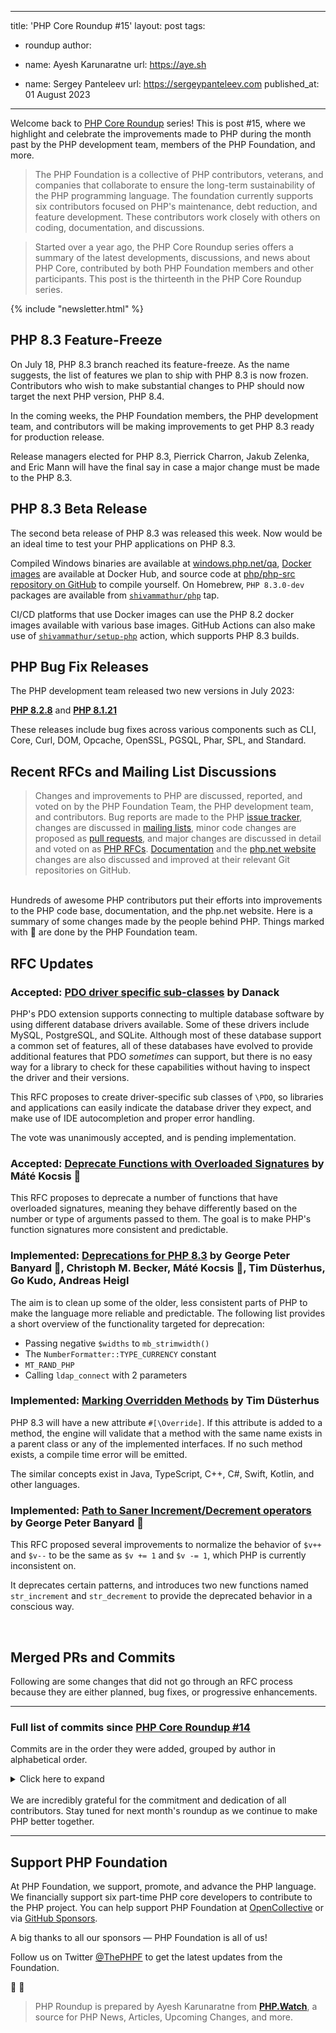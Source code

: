 
---
title: 'PHP Core Roundup #15'
layout: post
tags:
  - roundup
author:
  - name: Ayesh Karunaratne
    url: https://aye.sh
  
  - name: Sergey Panteleev
    url: https://sergeypanteleev.com
published_at: 01 August 2023

---

Welcome back to [PHP Core Roundup](/blog/tag/roundup/) series! This is post #15, where we highlight and celebrate the improvements made to PHP during the month past by the PHP development team, members of the PHP Foundation, and more.

> The PHP Foundation is a collective of PHP contributors, veterans, and companies that collaborate to ensure the long-term sustainability of the PHP programming language. The foundation currently supports six contributors focused on PHP's maintenance, debt reduction, and feature development. These contributors work closely with others on coding, documentation, and discussions.

> Started over a year ago, the PHP Core Roundup series offers a summary of the latest developments, discussions, and news about PHP Core, contributed by both PHP Foundation members and other participants. This post is the thirteenth in the PHP Core Roundup series.

{% include "newsletter.html" %}

## PHP 8.3 Feature-Freeze

On July 18, PHP 8.3 branch reached its feature-freeze. As the name suggests, the list of features we plan to ship with PHP 8.3 is now frozen. Contributors who wish to make substantial changes to PHP should now target the next PHP version, PHP 8.4.

In the coming weeks, the PHP Foundation members, the PHP development team, and contributors will be making improvements to get PHP 8.3 ready for production release.

Release managers elected for PHP 8.3, Pierrick Charron, Jakub Zelenka, and Eric Mann will have the final say in case a major change must be made to the PHP 8.3.

## PHP 8.3 Beta Release

The second beta release of PHP 8.3 was released this week. Now would be an ideal time to test your PHP applications on PHP 8.3.

Compiled Windows binaries are available at [windows.php.net/qa](https://windows.php.net/qa/), [Docker images](https://hub.docker.com/_/php/tags?page=1&name=8.3.0) are available at Docker Hub, and source code at [php/php-src repository on GitHub](https://github.com/php/php-src) to compile yourself. On Homebrew, `PHP 8.3.0-dev` packages are available from <code>[shivammathur/php](https://github.com/shivammathur/homebrew-php)</code> tap.

CI/CD platforms that use Docker images can use the PHP 8.2 docker images available with various base images. GitHub Actions can also make use of <code>[shivammathur/setup-php](https://github.com/shivammathur/setup-php)</code> action, which supports PHP 8.3 builds.

## PHP Bug Fix Releases

The PHP development team released two new versions in July 2023:

**[PHP 8.2.8](https://www.php.net/archive/2023.php#2023-07-06-2)** and **[PHP 8.1.21](https://www.php.net/archive/2023.php#2023-07-06-3)**

These releases include bug fixes across various components such as CLI, Core, Curl, DOM, Opcache, OpenSSL, PGSQL, Phar, SPL, and Standard.

## Recent RFCs and Mailing List Discussions


> Changes and improvements to PHP are discussed, reported, and voted on by the PHP Foundation Team, the PHP development team, and contributors. Bug reports are made to the PHP [issue tracker](https://github.com/php/php-src/issues), changes are discussed in [mailing lists](https://www.php.net/mailing-lists.php), minor code changes are proposed as [pull requests](https://github.com/php/php-src/issues), and major changes are discussed in detail and voted on as [PHP RFCs](https://wiki.php.net/rfc). [Documentation](https://github.com/php/doc-en/) and the [php.net website](https://github.com/php/web-php) changes are also discussed and improved at their relevant Git repositories on GitHub.

<br>
Hundreds of awesome PHP contributors put their efforts into improvements to the PHP code base, documentation, and the php.net website. Here is a summary of some changes made by the people behind PHP. Things marked with 💜 are done by the PHP Foundation team.

## RFC Updates

### Accepted: [PDO driver specific sub-classes](https://wiki.php.net/rfc/pdo_driver_specific_subclasses) by Danack

PHP's PDO extension supports connecting to multiple database software by using different database drivers available. Some of these drivers include MySQL, PostgreSQL, and SQLite. Although most of these database support a common set of features, all of these databases have evolved to provide additional features that PDO _sometimes_ can support, but there is no easy way for a library to check for these capabilities without having to inspect the driver and their versions.

This RFC proposes to create driver-specific sub classes of `\PDO`, so libraries and applications can easily indicate the database driver they expect, and make use of IDE autocompletion and proper error handling. 

The vote was unanimously accepted, and is pending implementation.

### Accepted: [Deprecate Functions with Overloaded Signatures](https://wiki.php.net/rfc/deprecate_functions_with_overloaded_signatures) by Máté Kocsis 💜

This RFC proposes to deprecate a number of functions that have overloaded signatures, meaning they behave differently based on the number or type of arguments passed to them. The goal is to make PHP's function signatures more consistent and predictable.

### Implemented: [Deprecations for PHP 8.3](https://wiki.php.net/rfc/deprecations_php_8_3) by George Peter Banyard 💜, Christoph M. Becker, Máté Kocsis 💜, Tim Düsterhus, Go Kudo, Andreas Heigl

The aim is to clean up some of the older, less consistent parts of PHP to make the language more reliable and predictable. The following list provides a short overview of the functionality targeted for deprecation:

- Passing negative `$widths` to `mb_strimwidth()`
- The `NumberFormatter::TYPE_CURRENCY` constant
- `MT_RAND_PHP`
- Calling `ldap_connect` with 2 parameters

### Implemented: [Marking Overridden Methods](https://wiki.php.net/rfc/marking_overriden_methods) by Tim Düsterhus

PHP 8.3 will have a new attribute `#[\Override]`. If this attribute is added to a method, the engine will validate that a method with the same name exists in a parent class or any of the implemented interfaces. If no such method exists, a compile time error will be emitted.

The similar concepts exist in Java, TypeScript, C++, C#, Swift, Kotlin, and other languages.

### Implemented: [Path to Saner Increment/Decrement operators](https://wiki.php.net/rfc/saner-inc-dec-operators) by George Peter Banyard  💜

This RFC proposed several improvements to normalize the behavior of `$v++` and `$v--` to be the same as `$v += 1` and `$v -= 1`, which PHP is currently inconsistent on.

It deprecates certain patterns, and introduces two new functions named `str_increment` and `str_decrement` to provide the deprecated behavior in a conscious way. 

<br>

## Merged PRs and Commits

Following are some changes that did not go through an RFC process because they are either planned, bug fixes, or progressive enhancements.
 
---

### Full list of commits  since [PHP Core Roundup #14](/blog/2023/07/01/php-core-roundup-14/)

Commits are in the order they were added, grouped by author in alphabetical order.

<details markdown="1">
  <summary>Click here to expand</summary>

### Adam Saponara
 - Fix [GH-9669](https://github.com/php/php-src/issues/9669): phpdbg -h options doesn't list the -z option in [GH-9713](https://github.com/php/php-src/pull/9713)

### Anatol Belski
 - fileinfo: Backport xz detection fix in [86f79b299e](https://github.com/php/php-src/commit/86f79b299e)
 - fileinfo: Backport xz detection patch in [97f0d97d2a](https://github.com/php/php-src/commit/97f0d97d2a)
 - fileinfo: Add test for xz type in [292e10b14b](https://github.com/php/php-src/commit/292e10b14b)
 - NEWS: Add note for #11298 in [928fc68c9e](https://github.com/php/php-src/commit/928fc68c9e)
 - NEWS: Add note for #11298 in [4e8b1ddc53](https://github.com/php/php-src/commit/4e8b1ddc53)

### Andreas Heigl
 - Deprecate `ldap_connect` with two parameters in [GH-5177](https://github.com/php/php-src/pull/5177)

### Arnaud Le Blanc 💜
 - Add stack limit check in `zend_eval_const_expr()` in [GH-11424](https://github.com/php/php-src/pull/11424)
 - Expose time spent collecting cycles in `gc_status()` in [GH-11523](https://github.com/php/php-src/pull/11523)
 - Remove WeakMap entries whose key is only reachable through the entry value in [GH-10932](https://github.com/php/php-src/pull/10932)
 - Add AMPHP, ReactPHP, Revolt PHP to community job in [GH-10933](https://github.com/php/php-src/pull/10933)

### Athos Ribeiro
 - Fix [#79026](https://bugs.php.net/bug.php?id=79026): Allow `PHP_EXTRA_VERSION` overrides in [GH-11706](https://github.com/php/php-src/pull/11706)

### Bob Weinand
 - Fix [GH-11548](https://github.com/php/php-src/issues/11548) (Argument corruption when calling `XMLReader::open` or `XMLReader::XML` non-statically with observer active) in [cad47be8b6](https://github.com/php/php-src/commit/cad47be8b6)

### BohwaZ
 - [RFC] Transition SQLite3 to exceptions in [GH-11058](https://github.com/php/php-src/pull/11058)

### Cristian Rodríguez
 - proc_open: Use posix_spawn(3) interface on systems where it is profitable in [GH-7933](https://github.com/php/php-src/pull/7933)

### David CARLIER
 - `ext/intl`: intl_CharFromString using `zend_string_truncate` to adjust th… in [GH-11575](https://github.com/php/php-src/pull/11575)
 - zend stack: prepare `zend_call_stack_get` implementation for OpenBSD. in [GH-11578](https://github.com/php/php-src/pull/11578)
 - zend call stack fix freebsd code path. in [GH-11766](https://github.com/php/php-src/pull/11766)
 - zend vm savee registers support for riscv 64. in [GH-11773](https://github.com/php/php-src/pull/11773)

### David Carlier
 - zend call stack, follow-up on 75e9980 in [343b599747](https://github.com/php/php-src/commit/343b599747)
 - `zend_gdb` disable gdb detection for FreeBSD < 11 in [69b4360e88](https://github.com/php/php-src/commit/69b4360e88)

### Derick Rethans 💜
 - Import timelib 2022.08 in [c02ac26685](https://github.com/php/php-src/commit/c02ac26685)
 - Fix bug [GH-11600](https://github.com/php/php-src/issues/11600): Can't parse time strings which include (narrow) non-breaking space characters in [a4bdaeabf6](https://github.com/php/php-src/commit/a4bdaeabf6)
 - CS in [b669cb4c1b](https://github.com/php/php-src/commit/b669cb4c1b)
 - Make the new `DatePeriod::createFromISO8601String` method emit DateTimeImmutable objects in [82ff4c5e84](https://github.com/php/php-src/commit/82ff4c5e84)

### Dmitry Stogov
 - Fixed incorrect QM_ASSIGN elimination in [9fc0eab4b4](https://github.com/php/php-src/commit/9fc0eab4b4)
 - Fixed incorrect QM_ASSIGN elimination in [b5f8a7270a](https://github.com/php/php-src/commit/b5f8a7270a)

### Eno
 - Improve openssl ext to generate EC keys with custom EC parameters in [GH-9991](https://github.com/php/php-src/pull/9991)

### Filip Zrůst
 - Improve DTrace probe generation /w non-default compiler in [GH-11643](https://github.com/php/php-src/pull/11643)

### Gabriel Fontes
 - Add fallback value syntax for ini variables in [bc8b9aedf6](https://github.com/php/php-src/commit/bc8b9aedf6)
 - small fixes in [cd9dba81c7](https://github.com/php/php-src/commit/cd9dba81c7)

### George Peter Banyard 💜
 - Use binary safe case compare in new `zend_string` API in [eb5cc1372c](https://github.com/php/php-src/commit/eb5cc1372c)
 - Revert "Use binary safe case compare in new `zend_string` API" in [a342138e17](https://github.com/php/php-src/commit/a342138e17)
 - Add tests for uncastable streams and dataloss streams in [GH-10173](https://github.com/php/php-src/pull/10173)
 - Remove assert.bail INI setting usage in DOMDocument tests in [d510b5ae3e](https://github.com/php/php-src/commit/d510b5ae3e)
 - `ext/posix`: `posix_isatty()` fix use-of-uninitialized-value in [GH-11676](https://github.com/php/php-src/pull/11676)
 - `ext/intl`: Fix memory leak in `MessageFormatter::format()` in [GH-11658](https://github.com/php/php-src/pull/11658)
 - RFC: Deprecate remains of string evaluated code assertions in [GH-11671](https://github.com/php/php-src/pull/11671)
 - Deprecate passing a negative width to `mb_strimwidth()` in [af3c220abb](https://github.com/php/php-src/commit/af3c220abb)
 - Add support for deprecating class constants in [3e2dbbf9c2](https://github.com/php/php-src/commit/3e2dbbf9c2)
 - Deprecate `NumberFormater::TYPE_CURRENCY` constant in [d65251e6e8](https://github.com/php/php-src/commit/d65251e6e8)
 - [RFC] Path to Saner Increment/Decrement operators in [GH-10358](https://github.com/php/php-src/pull/10358)
 - `libxml_get_external_entity_loader()`: test for incompatible resource being loaded in [GH-11728](https://github.com/php/php-src/pull/11728)
 - Refactor BCMath bundledlib and extension in [GH-10774](https://github.com/php/php-src/pull/10774)
 - `ext/mysqli`: Remove custom `sys_get_temp_dir()` function in [17a80eb08b](https://github.com/php/php-src/commit/17a80eb08b)
 - `ext/mysqli`: Remove conditional function declaration in [0c21715935](https://github.com/php/php-src/commit/0c21715935)
 - `ext/mysqli`: Stop using global variable in connection test helper in [8582d97b8c](https://github.com/php/php-src/commit/8582d97b8c)
 - `ext/mysqli`: Remove catchable fatal error handler in [b389846d05](https://github.com/php/php-src/commit/b389846d05)

### Ilija Tovilo 💜
 - Fix `ext/zip` `arginfo.h` in [73cf12d6ac](https://github.com/php/php-src/commit/73cf12d6ac)
 - Fix mis-compilation of by-reference nullsafe operator in [GH-11540](https://github.com/php/php-src/pull/11540)
 - Fix missing "Optional parameter before required" deprecation on union null type in [GH-11497](https://github.com/php/php-src/pull/11497)
 - Fix serialization of RC1 objects appearing in object graph twice in [GH-11349](https://github.com/php/php-src/pull/11349)
 - xfail socket zerocopy test on Cirrus + arm in [GH-11553](https://github.com/php/php-src/pull/11553)
 - Attempt to fix `gh11498.phpt` on MSAN in [07dd0c80a8](https://github.com/php/php-src/commit/07dd0c80a8)
 - Revert "Fix [GH-9967](https://github.com/php/php-src/issues/9967) Add support for generating custom function, class const, and property attributes in stubs" in [ef4f08832c](https://github.com/php/php-src/commit/ef4f08832c)
 - Revert "Merge branch 'PHP-8.2'" in [7b355e8d34](https://github.com/php/php-src/commit/7b355e8d34)
 - Use waitpid(-1) over WAIT_ANY in [GH-11588](https://github.com/php/php-src/pull/11588)
 - Revert "Revert "Remove name field from the `zend_constant` struct (#10954)"" in [ad1b70d67e](https://github.com/php/php-src/commit/ad1b70d67e)
 - Revert "Fix test after reverted commit" in [188072a58f](https://github.com/php/php-src/commit/188072a58f)
 - Attempt to improve setup-slapd.sh stability in [GH-11590](https://github.com/php/php-src/pull/11590)
 - Retire AppVeyor in [GH-11566](https://github.com/php/php-src/pull/11566)
 - Fix trailing if element JMP lineno in [GH-11598](https://github.com/php/php-src/pull/11598)
 - Fix use-of-uninitialized-value with ??= on assert in [GH-11581](https://github.com/php/php-src/pull/11581)
 - Implement flaky test section in [GH-11325](https://github.com/php/php-src/pull/11325)
 - Fix incorrect handling of unwind and graceful exit exceptions in [GH-11608](https://github.com/php/php-src/pull/11608)
 - Skip `xleak` tests on asan in [GH-11610](https://github.com/php/php-src/pull/11610)
 - Refine skipif for cirrus+arm in [GH-11612](https://github.com/php/php-src/pull/11612)
 - Fix double-compilation of arrow-function in [GH-11632](https://github.com/php/php-src/pull/11632)
 - Fix `bug-gh11600.phpt` in [57229836d4](https://github.com/php/php-src/commit/57229836d4)
 - Always memoize assert in [GH-11686](https://github.com/php/php-src/pull/11686)
 - Fix missing iface class const inheritance type check in [7343ae5d3c](https://github.com/php/php-src/commit/7343ae5d3c)
 - Fix iface const visibility variance check in [d9db446065](https://github.com/php/php-src/commit/d9db446065)
 - Fix use-of-uninitialized-value when calling `php_posix_stream_get_fd` in [GH-11694](https://github.com/php/php-src/pull/11694)
 - Fix gc_status type info in [GH-11722](https://github.com/php/php-src/pull/11722)
 - Revert "Remove name field from the `zend_constant` struct (#10954)" in [GH-11604](https://github.com/php/php-src/pull/11604)
 - Fix clang warning in [GH-11729](https://github.com/php/php-src/pull/11729)
 - Use :- as ini interpolation fallback separator in [a48b977d3f](https://github.com/php/php-src/commit/a48b977d3f)
 - Always memoize calls in lhs of coalesce assignment in [GH-11592](https://github.com/php/php-src/pull/11592)
 - Resolve `open_basedir` paths on ini update in [GH-10987](https://github.com/php/php-src/pull/10987)
 - Fix `hash_pbkdf2` options parameter in [GH-11731](https://github.com/php/php-src/pull/11731)
 - Fix use-after-free when unregistering user stream wrapper from itself in [GH-11737](https://github.com/php/php-src/pull/11737)
 - Fix leaking definitions on `FFI::cdef()`->new() in [GH-11751](https://github.com/php/php-src/pull/11751)
 - Fix merge conflict in [ac99f7306c](https://github.com/php/php-src/commit/ac99f7306c)
 - Fix `open_basedir` leak in [GH-11780](https://github.com/php/php-src/pull/11780)
 - Call cast_object handler from get_properties_for in [GH-11583](https://github.com/php/php-src/pull/11583)
 - Replace xfail with skipif in `calendar_clear_variation1.phpt` in [GH-11801](https://github.com/php/php-src/pull/11801)
 - Fix uaf of MBSTRG(all_encodings_list) in [GH-11822](https://github.com/php/php-src/pull/11822)
 - Fix uouv in `array_column` in [2053af6628](https://github.com/php/php-src/commit/2053af6628)
 - Fix uouv in `password_needs_rehash()` and `password_hash()` in [a145b40fa6](https://github.com/php/php-src/commit/a145b40fa6)
 - Fix various uouv in intl in [322da7bcc3](https://github.com/php/php-src/commit/322da7bcc3)
 - Fix some uouv in `ext/pgsql` in [82aa4253f1](https://github.com/php/php-src/commit/82aa4253f1)

### Jakub Zelenka 💜
 - Fix [GH-11242](https://github.com/php/php-src/issues/11242): Use dynamic buffer for large length in stream mem copy in [4a5d13e205](https://github.com/php/php-src/commit/4a5d13e205)

### Jorg Adam Sowa
 - Extend tests of bcmath extension in [GH-11563](https://github.com/php/php-src/pull/11563)
 - Reorder list construction in the function php_intpow10 in [GH-11683](https://github.com/php/php-src/pull/11683)
 - Fix [GH-11761](https://github.com/php/php-src/issues/11761): Bcmath numbers with trailing zeros  in [GH-11798](https://github.com/php/php-src/pull/11798)

### Joshua Behrens
 - Warn when fpm socket was not registered on the expected path in [GH-11066](https://github.com/php/php-src/pull/11066)

### Juliette
 - GH Actions: auto-skip CI on PRs containing only docs changes in [GH-11839](https://github.com/php/php-src/pull/11839)

### Kévin Dunglas
 - tests(ext-curl): fix HTTP/2 Server Push tests in [GH-10669](https://github.com/php/php-src/pull/10669)

### Marc Bennewitz
 - `number_format()` Support rounding negative places in [GH-11487](https://github.com/php/php-src/pull/11487)
 - Prevent decimal int precision loss in `number_format()` in [GH-11584](https://github.com/php/php-src/pull/11584)
 - Prevent int overflow on $decimals in number_format in [GH-11714](https://github.com/php/php-src/pull/11714)

### Michael Orlitzky
 - Fix most external GD 2.3.3 compatibility in [GH-11257](https://github.com/php/php-src/pull/11257)
 - ext/session/tests: more lenient expected output checks. in [GH-11631](https://github.com/php/php-src/pull/11631)
 - ext/imap/tests/*mutf7*.phpt: update for missing utf8_to_mutf7() in [GH-11654](https://github.com/php/php-src/pull/11654)
 - ext/sockets/tests/mcast_ipv6_*.phpt: suppress no-ipv6 warning in [GH-11651](https://github.com/php/php-src/pull/11651)
 - Skip oci8 tests when no database is available in [GH-11820](https://github.com/php/php-src/pull/11820)

### Mikhail Galanin
 - Check if restart is pending before trying to lock SHM in [GH-11805](https://github.com/php/php-src/pull/11805)

### Máté Kocsis 💜
 - Add support for typed class constants in stubs in [3906bccc00](https://github.com/php/php-src/commit/3906bccc00)
 - Fix [GH-9967](https://github.com/php/php-src/issues/9967) Add support for generating custom function, class const, and property attributes in stubs in [d7ab0ff0c8](https://github.com/php/php-src/commit/d7ab0ff0c8)
 - Revert "Remove name field from the `zend_constant` struct (#10954)" in [9f4bd3040d](https://github.com/php/php-src/commit/9f4bd3040d)
 - Add support for extending multiple interfaces in the manual in [3c6590a391](https://github.com/php/php-src/commit/3c6590a391)
 - Display the readonly modifier for readonly classes in [4db4f0ba00](https://github.com/php/php-src/commit/4db4f0ba00)
 - Fix test after reverted commit in [0ce4f91d73](https://github.com/php/php-src/commit/0ce4f91d73)
 - Declare type for `ext/ffi` internal class constants in [6988973bc6](https://github.com/php/php-src/commit/6988973bc6)
 - Implement `DatePeriod::createFromISO8601String`() in [9c7c0a0b93](https://github.com/php/php-src/commit/9c7c0a0b93)
 - Deprecate calling `dba_fetch()` with $dba at the 3rd parameter in [134441efa9](https://github.com/php/php-src/commit/134441efa9)
 - Deprecate calling `FFI::cast()`, `FFI::new()`, and `FFI::type()` statically in [4acf0084dc](https://github.com/php/php-src/commit/4acf0084dc)
 - Deprecate calling `get_class()` and `get_parent_class()` without arguments in [1126232053](https://github.com/php/php-src/commit/1126232053)
 - Add `IntlCalendar::setDate()` and `IntlCalendar::setDateTime()` in [f236eb83b4](https://github.com/php/php-src/commit/f236eb83b4)
 - Implement `IntlGregorianCalendar::createFromDate()` and `IntlGregorianCalendar::createFromDateTime()` in [1486f52a12](https://github.com/php/php-src/commit/1486f52a12)
 - Implement `ldap_connect_wallet()` in [72aada3c7c](https://github.com/php/php-src/commit/72aada3c7c)
 - Implement `ldap_exop_sync` in [b3bd55f244](https://github.com/php/php-src/commit/b3bd55f244)
 - Make the $row param of `pg_fetch_result()`, `pg_field_prtlen()` and `pg_field_is_null()` nullable in [7ae0273ba3](https://github.com/php/php-src/commit/7ae0273ba3)
 - Deprecate `Phar::setStub`(resource $stub, int $length) in [840d665583](https://github.com/php/php-src/commit/840d665583)
 - Implement `ReflectionMethod::createFromMethodName()` in [f41220fe5d](https://github.com/php/php-src/commit/f41220fe5d)
 - Deprecate `ReflectionProperty::setValue()` with an incorrect 1st arg type in [d9a7f6741e](https://github.com/php/php-src/commit/d9a7f6741e)
 - Implement `stream_context_set_options()` in [a5ad7e09d5](https://github.com/php/php-src/commit/a5ad7e09d5)
 - Declare type for `ext/snmp` internal class constants in [1dcac9619c](https://github.com/php/php-src/commit/1dcac9619c)
 - Add UPGRADING note about SNMP class constant type declarations in [0f64b01aee](https://github.com/php/php-src/commit/0f64b01aee)
 - Fix misleading pass by reference error message in [GH-10639](https://github.com/php/php-src/pull/10639)
 - Use new class synopsis generating markup in [GH-11809](https://github.com/php/php-src/pull/11809)

### Niels Dossche
 - Fix [GH-11567](https://github.com/php/php-src/issues/11567): `mb_str_pad` causes access violation in [78d98e50c4](https://github.com/php/php-src/commit/78d98e50c4)
 - Fix [GH-11300](https://github.com/php/php-src/issues/11300): license issue: restricted unicode license headers in [GH-11572](https://github.com/php/php-src/pull/11572)
 - Remove always-false check in [45c93c173c](https://github.com/php/php-src/commit/45c93c173c)
 - Add negative test for isElementContentWhitespace() in [2aebca899c](https://github.com/php/php-src/commit/2aebca899c)
 - Add edge-case testcase for offset in DOMNamedNodeMap in [bccd924e3f](https://github.com/php/php-src/commit/bccd924e3f)
 - Add tests for DOMProcessingInstruction class in [f62757e74a](https://github.com/php/php-src/commit/f62757e74a)
 - Fix [GH-9628](https://github.com/php/php-src/issues/9628): Implicitly removing nodes from \DOMDocument breaks existing references in [GH-11576](https://github.com/php/php-src/pull/11576)
 - Cleanup macro usage in `ext/dom` and `ext/libxml` in [87e7b61d8f](https://github.com/php/php-src/commit/87e7b61d8f)
 - Implement [GH-10024](https://github.com/php/php-src/issues/10024): support linting multiple files at once using php -l in [GH-10024](https://github.com/php/php-src/pull/10024)
 - Fix replaced error handling in SQLite3Stmt::__construct in [GH-11607](https://github.com/php/php-src/pull/11607)
 - Fix [GH-10562](https://github.com/php/php-src/issues/10562): Memory leak and invalid state with consecutive `ftp_nb_fget` in [GH-11606](https://github.com/php/php-src/pull/11606)
 - Remove unused is_recursive entry in [1fbbd2b250](https://github.com/php/php-src/commit/1fbbd2b250)
 - Reserve less file space if possible in a directory entry in [00c1e7bf0f](https://github.com/php/php-src/commit/00c1e7bf0f)
 - Cache d_type in directory entry in [0b2e6bc2b0](https://github.com/php/php-src/commit/0b2e6bc2b0)
 - Fix crash when an invalid callback function is passed to CURLMOPT_PUSHFUNCTION in [GH-11639](https://github.com/php/php-src/pull/11639)
 - Fix return value of _php_server_push_callback in case of failure in [dc9adda653](https://github.com/php/php-src/commit/dc9adda653)
 - Add missing check on EVP_VerifyUpdate() in phar util in [GH-11640](https://github.com/php/php-src/pull/11640)
 - Avoid copying the stat buffer on a cache hit in [GH-11628](https://github.com/php/php-src/pull/11628)
 - Update type inference for `ZEND_GET_CLASS` and `ZEND_GET_CALLED_CLASS` in [838d80e7ee](https://github.com/php/php-src/commit/838d80e7ee)
 - Update type inference for `ZEND_STRLEN` in [3d944a367e](https://github.com/php/php-src/commit/3d944a367e)
 - Fix [GH-11625](https://github.com/php/php-src/issues/11625): `DOMElement::replaceWith()` doesn't replace node with DOMDocumentFragment but just deletes node or causes wrapping <></> depending on libxml2 version in [GH-11627](https://github.com/php/php-src/pull/11627)
 - Fix [GH-11629](https://github.com/php/php-src/issues/11629): `bug77020.phpt` tries to send mail in [GH-11636](https://github.com/php/php-src/pull/11636)
 - Fix [GH-11630](https://github.com/php/php-src/issues/11630): `proc_nice_basic.phpt` only works at certain nice levels in [GH-11635](https://github.com/php/php-src/pull/11635)
 - Remove always-true condition from `php_dom_iterator_move_forward()` in [a2fde39169](https://github.com/php/php-src/commit/a2fde39169)
 - Remove always-true condition from xml_utf8_decode() in [6d3433e60f](https://github.com/php/php-src/commit/6d3433e60f)
 - Cleanup `php_libxml_node_decrement_resource()` in [75229cb127](https://github.com/php/php-src/commit/75229cb127)
 - Fix tests for stat rdev in [6b87e08b82](https://github.com/php/php-src/commit/6b87e08b82)
 - Fix [GH-10914](https://github.com/php/php-src/issues/10914): OPCache with Enum and Callback functions results in segmentation fault in [GH-11675](https://github.com/php/php-src/pull/11675)
 - Add regression test for [GH-11682](https://github.com/php/php-src/issues/11682) in [48b246e038](https://github.com/php/php-src/commit/48b246e038)
 - Fix `bug-gh11600.phpt` to work with different ICU versions in [9c47f33a5f](https://github.com/php/php-src/commit/9c47f33a5f)
 - Implement `DOMNode::contains()` in [ea794e9cde](https://github.com/php/php-src/commit/ea794e9cde)
 - Avoid string allocation in dom_get_dom1_attribute() for as long as possible in [9880c336be](https://github.com/php/php-src/commit/9880c336be)
 - Avoid allocations in `DOMElement::getAttribute()` in [f04e5059bb](https://github.com/php/php-src/commit/f04e5059bb)
 - Handle fragments consisting out of multiple children without a single root correctly in [GH-11698](https://github.com/php/php-src/pull/11698)
 - Refactor `dom_node_node_name_read()` to avoid double allocation in [b3899eb569](https://github.com/php/php-src/commit/b3899eb569)
 - Implement `DOMElement::getAttributeNames()` in [10d7e8dc3a](https://github.com/php/php-src/commit/10d7e8dc3a)
 - Implement `DOMNode::getRootNode()` in [GH-11693](https://github.com/php/php-src/pull/11693)
 - Implement `DOMElement::className` in [GH-11691](https://github.com/php/php-src/pull/11691)
 - Implement `DOMParentNode::replaceChildren()` in [6560c9bf8e](https://github.com/php/php-src/commit/6560c9bf8e)
 - Fix ? in [e8f0bdc7f1](https://github.com/php/php-src/commit/e8f0bdc7f1)
 - Implement `DOMElement::id` in [GH-11701](https://github.com/php/php-src/pull/11701)
 - Prevent potential deadlock if accelerated globals cannot be allocated in [GH-11718](https://github.com/php/php-src/pull/11718)
 - Implement `DOMNode::isConnected` and `DOMNameSpaceNode::isConnected` in [GH-11677](https://github.com/php/php-src/pull/11677)
 - Implement `DOMNode::parentElement` and `DOMNameSpaceNode::parentElement` in [GH-11679](https://github.com/php/php-src/pull/11679)
 - Fix build on Windows in [c97507b5c1](https://github.com/php/php-src/commit/c97507b5c1)
 - Implement `DOMNode::isEqualNode()` in [GH-11690](https://github.com/php/php-src/pull/11690)
 - Implement `DOMElement::insertAdjacent`{Element,Text} in [GH-11700](https://github.com/php/php-src/pull/11700)
 - Split off some methods so they can be reused in different places in [5b5a3d79da](https://github.com/php/php-src/commit/5b5a3d79da)
 - Implement `DOMElement::toggleAttribute()` in [GH-11696](https://github.com/php/php-src/pull/11696)
 - Add new curl constants from curl until (including) 7.87 in [GH-10459](https://github.com/php/php-src/pull/10459)
 - Get rid of some unnecessary string conversion in [GH-11733](https://github.com/php/php-src/pull/11733)
 - Fix [GH-11715](https://github.com/php/php-src/issues/11715): opcache.interned_strings_buffer either has no effect or `opcache_get_status()` / phpinfo() is wrong in [GH-11717](https://github.com/php/php-src/pull/11717)
 - Fix [GH-11716](https://github.com/php/php-src/issues/11716): cli server crashes on SIGINT when compiled with `ZEND_RC_DEBUG`=1 in [GH-11757](https://github.com/php/php-src/pull/11757)
 - Use xmlSetNsProp when possible to prevent parsing the name in [c8964b9a08](https://github.com/php/php-src/commit/c8964b9a08)
 - Remove useless readonly checks in [dbe897b73e](https://github.com/php/php-src/commit/dbe897b73e)
 - Simplify configuration getters in [GH-11778](https://github.com/php/php-src/pull/11778)
 - Fix DOMEntity field getter bugs in [GH-11779](https://github.com/php/php-src/pull/11779)
 - Fix incorrect attribute existence check in `DOMElement::setAttributeNodeNS()` in [GH-11776](https://github.com/php/php-src/pull/11776)
 - Fix `DOMCharacterData::replaceWith()` with itself in [GH-11770](https://github.com/php/php-src/pull/11770)
 - Fix empty argument cases for DOMParentNode methods in [GH-11768](https://github.com/php/php-src/pull/11768)
 - Fix [GH-11791](https://github.com/php/php-src/issues/11791): Wrong default value of `DOMDocument::xmlStandalone` in [GH-11793](https://github.com/php/php-src/pull/11793)
 - Fix [GH-11792](https://github.com/php/php-src/issues/11792): LIBXML_NOXMLDECL is not implemented or broken in [GH-11794](https://github.com/php/php-src/pull/11794)
 - Fix DOM test in [bed0e54104](https://github.com/php/php-src/commit/bed0e54104)
 - Corrections to return type of loading DOM documents in [ae66a0d142](https://github.com/php/php-src/commit/ae66a0d142)
 - `XLEAK` XML_SAVE_NO_DECL test for old libxml2 versions in [655f116be5](https://github.com/php/php-src/commit/655f116be5)

### Peter Kokot
 - Fix [GH-11603](https://github.com/php/php-src/issues/11603): Set LDFLAGS in [GH-11605](https://github.com/php/php-src/pull/11605)
 - Fix [GH-9483](https://github.com/php/php-src/issues/9483): Autoconf warnings for newer Autoconf versions in [41a3573fcc](https://github.com/php/php-src/commit/41a3573fcc)
 - Update config.guess to 2023-06-23 and config.sub to 2023-06-26 in [GH-11711](https://github.com/php/php-src/pull/11711)
 - Fix Autoconf check for development versions in [GH-11532](https://github.com/php/php-src/pull/11532)
 - Remove unused `PHP_HASH` variable in [GH-11653](https://github.com/php/php-src/pull/11653)
 - Remove check for `time.h` and HAVE_TIME_H in [GH-11726](https://github.com/php/php-src/pull/11726)
 - Remove unused `ZEND_STACK_GROWS_DOWNWARDS` constant in [GH-11762](https://github.com/php/php-src/pull/11762)
 - Move --enable/--disable-fiber-asm help output in [GH-11827](https://github.com/php/php-src/pull/11827)

### Remi Collet
 - The `ZipArchive::FL_RECOMPRESS` constant is deprecated in [d8dd72fc31](https://github.com/php/php-src/commit/d8dd72fc31)
 - zip extension version 1.22.1 in [b406f7c67a](https://github.com/php/php-src/commit/b406f7c67a)
 - cast _private to avoid [-fpermissive] error in [fde4386648](https://github.com/php/php-src/commit/fde4386648)
 - add `ZipArchive::LENGTH_TO_END` and `ZipArchive::LENGTH_UNCHECKED` constants in [0893b4bed5](https://github.com/php/php-src/commit/0893b4bed5)
 - use typed constants in 8.3 in [ae3646db48](https://github.com/php/php-src/commit/ae3646db48)

### SakiTakamachi
 - Fix [GH-11587](https://github.com/php/php-src/issues/11587) `PDO::ATTR_STRINGIFY_FETCHES` should return strings even in if `PDO::ATTR_EMULATE_PREPARES` is enabled in [GH-11622](https://github.com/php/php-src/pull/11622)

### Tim Düsterhus
 - RFC: Add #[Override] attribute in [GH-9836](https://github.com/php/php-src/pull/9836)
 - Deprecate MT_RAND_PHP in [GH-11560](https://github.com/php/php-src/pull/11560)

### Yurun
 - Fix incorrect function/method names in DBG_ENTER() in [GH-11554](https://github.com/php/php-src/pull/11554)

### eater
 - `ext/gettext`: resolve underqouting that breaks with autoconf 2.72 in [GH-11427](https://github.com/php/php-src/pull/11427)

### tekimen
 - Fix warning `crc32.c` on function declaration without a prototype. in [GH-11742](https://github.com/php/php-src/pull/11742)
 - Fix [GH-11785](https://github.com/php/php-src/issues/11785): '++nothing+crc' is not a recognized feature for M1 / M2 macOS compile target in [GH-11796](https://github.com/php/php-src/pull/11796)



</details>
<br>
We are incredibly grateful for the commitment and dedication of all contributors. Stay tuned for next month's roundup as we continue to make PHP better together.

<br>

---

## Support PHP Foundation

At PHP Foundation, we support, promote, and advance the PHP language. We financially support six part-time PHP core developers to contribute to the PHP project. You can help support PHP Foundation at [OpenCollective](https://opencollective.com/phpfoundation) or via [GitHub Sponsors](https://github.com/sponsors/ThePHPF).

A big thanks to all our sponsors — PHP Foundation is all of us!

Follow us on Twitter [@ThePHPF](https://twitter.com/thephpf) to get the latest updates from the Foundation.

💜️ 🐘

> PHP Roundup is prepared by Ayesh Karunaratne from **[PHP.Watch](https://php.watch)**, a source for PHP News, Articles, Upcoming Changes, and more. 


